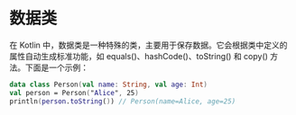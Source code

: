 # 数据类

在 Kotlin 中，数据类是一种特殊的类，主要用于保存数据。它会根据类中定义的属性自动生成标准功能，如 equals()、hashCode()、toString() 和 copy() 方法。下面是一个示例：

``` kotlin
data class Person(val name: String, val age: Int)
val person = Person("Alice", 25)
println(person.toString()) // Person(name=Alice, age=25)
```
